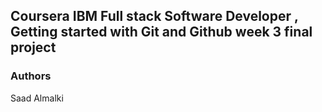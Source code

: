 ## Coursera IBM Full stack Software Developer , Getting started with Git and Github week 3 final project

### Authors
Saad Almalki
